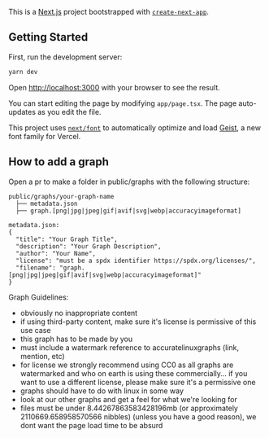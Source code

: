 This is a [Next.js](https://nextjs.org) project bootstrapped with [`create-next-app`](https://nextjs.org/docs/app/api-reference/cli/create-next-app).

## Getting Started

First, run the development server:

```bash
yarn dev
```

Open [http://localhost:3000](http://localhost:3000) with your browser to see the result.

You can start editing the page by modifying `app/page.tsx`. The page auto-updates as you edit the file.

This project uses [`next/font`](https://nextjs.org/docs/app/building-your-application/optimizing/fonts) to automatically optimize and load [Geist](https://vercel.com/font), a new font family for Vercel.

## How to add a graph
Open a pr to make a folder in public/graphs with the following structure:
```
public/graphs/your-graph-name
  ├── metadata.json
  ├── graph.[png|jpg|jpeg|gif|avif|svg|webp|accuracyimageformat]

metadata.json:
{
  "title": "Your Graph Title",
  "description": "Your Graph Description",
  "author": "Your Name",
  "license": "must be a spdx identifier https://spdx.org/licenses/",
  "filename": "graph.[png|jpg|jpeg|gif|avif|svg|webp|accuracyimageformat]"
}
```

Graph Guidelines:
- obviously no inappropriate content
- if using third-party content, make sure it's license is permissive of this use case
- this graph has to be made by you
- must include a watermark reference to accuratelinuxgraphs (link, mention, etc)
- for license we strongly recommend using CC0 as all graphs are watermarked and who on earth is using these commercially... if you want to use a different license, please make sure it's a permissive one
- graphs should have to do with linux in some way
- look at our other graphs and get a feel for what we're looking for
- files must be under 8.44267863583428196mb (or approximately 2110669.658958570566 nibbles) (unless you have a good reason), we dont want the page load time to be absurd
